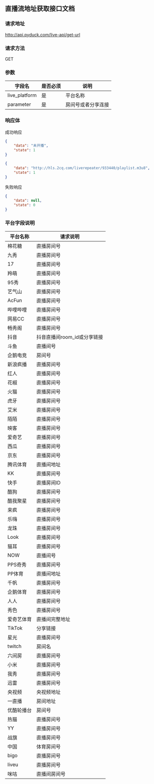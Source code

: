 ## 直播流地址获取接口文档

### 请求地址

http://api.pyduck.com/live-api/get-url

### 请求方法

GET

### 参数

字段名|是否必须|说明
-|-|-
live_platform|是|平台名称
parameter|是|房间号或者分享连接

### 响应体

成功响应

```json
{
    "data": "未开播",
    "state": 1
}
```

```json
{
    "data": "http://hls.2cq.com/liverepeater/933440/playlist.m3u8",
    "state": 1
}
```

失败响应

```json
{
    "data": null,
    "state": 0
}
```

### 平台字段说明

平台名称|请求说明
-|-
棉花糖|直播房间号
九秀|直播房间号
17|直播房间号
羚萌|直播房间号
95秀|直播房间号
艺气山|直播房间号
AcFun|直播房间号
哔哩哔哩|直播房间号
网易CC|直播房间号
畅秀阁|直播房间号
抖音|抖音直播间room_id或分享链接
斗鱼|直播间号
企鹅电竞|房间号
新浪疯播|直播房间号
红人|直播房间号
花椒|直播房间号
火猫|直播房间号
虎牙|直播房间号
艾米|直播房间号
陌陌|直播房间号
映客|直播房间号
爱奇艺|直播房间号
西瓜|直播房间号
京东|直播房间号
腾讯体育|直播间地址
KK|直播房间号
快手|直播房间ID
酷狗|直播房间号
酷我聚星|直播房间号
来疯|直播房间号
乐嗨|直播房间号
龙珠|直播房间号
Look|直播房间号
猫耳|直播房间号
NOW|直播间号
PPS奇秀|直播房间号
PP体育|直播间地址
千帆|直播房间号
企鹅体育|直播房间号
人人|直播房间号
秀色|直播房间号
爱奇艺体育|直播间完整地址
TikTok|分享链接
星光|直播房间号
twitch|房间名
六间房|直播房间号
小米|直播房间号
我秀|直播房间号
迅雷|直播房间号
央视频|央视频地址
一直播|房间地址
优酷轮播台|房间号
热猫|直播房间号
YY|直播房间号
战旗|直播房间号
中国|体育房间号
bigo|直播房间号
liveu|直播房间号
咪咕|直播间房间号